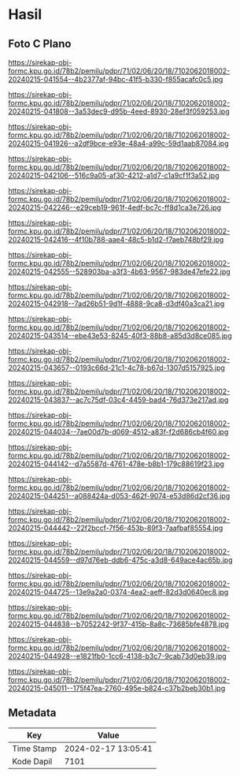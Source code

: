 # Hasil

## Foto C Plano

https://sirekap-obj-formc.kpu.go.id/78b2/pemilu/pdpr/71/02/06/20/18/7102062018002-20240215-041554--4b2377af-94bc-41f5-b330-f855acafc0c5.jpg

https://sirekap-obj-formc.kpu.go.id/78b2/pemilu/pdpr/71/02/06/20/18/7102062018002-20240215-041808--3a53dec9-d95b-4eed-8930-28ef3f059253.jpg

https://sirekap-obj-formc.kpu.go.id/78b2/pemilu/pdpr/71/02/06/20/18/7102062018002-20240215-041926--a2df9bce-e93e-48a4-a99c-59d1aab87084.jpg

https://sirekap-obj-formc.kpu.go.id/78b2/pemilu/pdpr/71/02/06/20/18/7102062018002-20240215-042106--516c9a05-af30-4212-a1d7-c1a9cf1f3a52.jpg

https://sirekap-obj-formc.kpu.go.id/78b2/pemilu/pdpr/71/02/06/20/18/7102062018002-20240215-042246--e29ceb19-961f-4edf-bc7c-ff8d1ca3e726.jpg

https://sirekap-obj-formc.kpu.go.id/78b2/pemilu/pdpr/71/02/06/20/18/7102062018002-20240215-042416--4f10b788-aae4-48c5-b1d2-f7aeb748bf29.jpg

https://sirekap-obj-formc.kpu.go.id/78b2/pemilu/pdpr/71/02/06/20/18/7102062018002-20240215-042555--528903ba-a3f3-4b63-9567-983de47efe22.jpg

https://sirekap-obj-formc.kpu.go.id/78b2/pemilu/pdpr/71/02/06/20/18/7102062018002-20240215-042918--7ad26b51-9d1f-4888-9ca8-d3df40a3ca21.jpg

https://sirekap-obj-formc.kpu.go.id/78b2/pemilu/pdpr/71/02/06/20/18/7102062018002-20240215-043514--ebe43e53-8245-40f3-88b8-a85d3d8ce085.jpg

https://sirekap-obj-formc.kpu.go.id/78b2/pemilu/pdpr/71/02/06/20/18/7102062018002-20240215-043657--0193c66d-21c1-4c78-b67d-1307d5157925.jpg

https://sirekap-obj-formc.kpu.go.id/78b2/pemilu/pdpr/71/02/06/20/18/7102062018002-20240215-043837--ac7c75df-03c4-4459-bad4-76d373e217ad.jpg

https://sirekap-obj-formc.kpu.go.id/78b2/pemilu/pdpr/71/02/06/20/18/7102062018002-20240215-044034--7ae00d7b-d069-4512-a83f-f2d686cb4f60.jpg

https://sirekap-obj-formc.kpu.go.id/78b2/pemilu/pdpr/71/02/06/20/18/7102062018002-20240215-044142--d7a5587d-4761-478e-b8b1-179c88619f23.jpg

https://sirekap-obj-formc.kpu.go.id/78b2/pemilu/pdpr/71/02/06/20/18/7102062018002-20240215-044251--a088424a-d053-462f-9074-e53d86d2cf36.jpg

https://sirekap-obj-formc.kpu.go.id/78b2/pemilu/pdpr/71/02/06/20/18/7102062018002-20240215-044442--22f2bccf-7f56-453b-89f3-7aafbaf85554.jpg

https://sirekap-obj-formc.kpu.go.id/78b2/pemilu/pdpr/71/02/06/20/18/7102062018002-20240215-044559--d97d76eb-ddb6-475c-a3d8-649ace4ac65b.jpg

https://sirekap-obj-formc.kpu.go.id/78b2/pemilu/pdpr/71/02/06/20/18/7102062018002-20240215-044725--13e9a2a0-0374-4ea2-aeff-82d3d0640ec8.jpg

https://sirekap-obj-formc.kpu.go.id/78b2/pemilu/pdpr/71/02/06/20/18/7102062018002-20240215-044838--b7052242-9f37-415b-8a8c-73685bfe4878.jpg

https://sirekap-obj-formc.kpu.go.id/78b2/pemilu/pdpr/71/02/06/20/18/7102062018002-20240215-044928--e1821fb0-1cc6-4138-b3c7-9cab73d0eb39.jpg

https://sirekap-obj-formc.kpu.go.id/78b2/pemilu/pdpr/71/02/06/20/18/7102062018002-20240215-045011--175f47ea-2760-495e-b824-c37b2beb30b1.jpg


## Metadata

| Key        | Value               |
| ---------- | ------------------- |
| Time Stamp | 2024-02-17 13:05:41 |
| Kode Dapil | 7101                |




